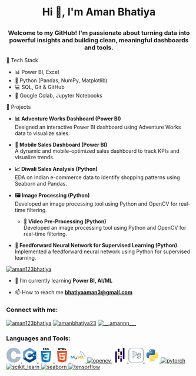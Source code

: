 <h1 align="center">Hi 👋, I'm Aman Bhatiya</h1>
<h2 🚀 Data & Power BI Enthusiast | 📊 Python Explorer | 💻 Aspiring Developer</h2>
<h3 align="center">Welcome to my GitHub! I'm passionate about turning data into powerful insights and building clean, meaningful dashboards and tools.</h3>

🔧 Tech Stack
- 📊 Power BI, Excel
- 🐍 Python (Pandas, NumPy, Matplotlib)
- 💻 SQL, Git & GitHub
- 📂 Google Colab, Jupyter Notebooks

🌟 Projects

- **📊 Adventure Works Dashboard (Power BI)**  
  Designed an interactive Power BI dashboard using Adventure Works data to visualize sales.

- **📱 Mobile Sales Dashboard (Power BI)**  
  A dynamic and mobile-optimized sales dashboard to track KPIs and visualize trends.

- **📈 Diwali Sales Analysis (Python)**  
  EDA on Indian e-commerce data to identify shopping patterns using Seaborn and Pandas.

- **🖼️ Image Processing (Python)**  
  Developed an image processing tool using Python and OpenCV for real-time filtering.

  - **🎥 Video Pre-Processing (Python)**  
  Developed an image processing tool using Python and OpenCV for real-time filtering.

- **🧠 Feedforward Neural Network for Supervised Learning (Python)**  
  Implemented a feedforward neural network using Python for supervised learning.

<p align="left"> <a href="https://twitter.com/aman123bhatiya" target="blank"><img src="https://img.shields.io/twitter/follow/aman123bhatiya?logo=twitter&style=for-the-badge" alt="aman123bhatiya" /></a> </p>

- 🌱 I’m currently learning **Power BI, AI/ML**

- 📫 How to reach me **bhatiyaaman3@gmail.com**

<h3 align="left">Connect with me:</h3>
<p align="left">
<a href="https://twitter.com/aman123bhatiya" target="blank"><img align="center" src="https://raw.githubusercontent.com/rahuldkjain/github-profile-readme-generator/master/src/images/icons/Social/twitter.svg" alt="aman123bhatiya" height="30" width="40" /></a>
<a href="https://linkedin.com/in/amanbhatiya23" target="blank"><img align="center" src="https://raw.githubusercontent.com/rahuldkjain/github-profile-readme-generator/master/src/images/icons/Social/linked-in-alt.svg" alt="amanbhatiya23" height="30" width="40" /></a>
<a href="https://instagram.com/__.amannn___" target="blank"><img align="center" src="https://raw.githubusercontent.com/rahuldkjain/github-profile-readme-generator/master/src/images/icons/Social/instagram.svg" alt="__.amannn___" height="30" width="40" /></a>
</p>

<h3 align="left">Languages and Tools:</h3>
<p align="left"> <a href="https://www.cprogramming.com/" target="_blank" rel="noreferrer"> <img src="https://raw.githubusercontent.com/devicons/devicon/master/icons/c/c-original.svg" alt="c" width="40" height="40"/> </a> <a href="https://www.w3schools.com/cpp/" target="_blank" rel="noreferrer"> <img src="https://raw.githubusercontent.com/devicons/devicon/master/icons/cplusplus/cplusplus-original.svg" alt="cplusplus" width="40" height="40"/> </a> <a href="https://www.w3schools.com/css/" target="_blank" rel="noreferrer"> <img src="https://raw.githubusercontent.com/devicons/devicon/master/icons/css3/css3-original-wordmark.svg" alt="css3" width="40" height="40"/> </a> <a href="https://www.w3.org/html/" target="_blank" rel="noreferrer"> <img src="https://raw.githubusercontent.com/devicons/devicon/master/icons/html5/html5-original-wordmark.svg" alt="html5" width="40" height="40"/> </a> <a href="https://www.mysql.com/" target="_blank" rel="noreferrer"> <img src="https://raw.githubusercontent.com/devicons/devicon/master/icons/mysql/mysql-original-wordmark.svg" alt="mysql" width="40" height="40"/> </a> <a href="https://opencv.org/" target="_blank" rel="noreferrer"> <img src="https://www.vectorlogo.zone/logos/opencv/opencv-icon.svg" alt="opencv" width="40" height="40"/> </a> <a href="https://pandas.pydata.org/" target="_blank" rel="noreferrer"> <img src="https://raw.githubusercontent.com/devicons/devicon/2ae2a900d2f041da66e950e4d48052658d850630/icons/pandas/pandas-original.svg" alt="pandas" width="40" height="40"/> </a> <a href="https://www.photoshop.com/en" target="_blank" rel="noreferrer"> <img src="https://raw.githubusercontent.com/devicons/devicon/master/icons/photoshop/photoshop-line.svg" alt="photoshop" width="40" height="40"/> </a> <a href="https://www.python.org" target="_blank" rel="noreferrer"> <img src="https://raw.githubusercontent.com/devicons/devicon/master/icons/python/python-original.svg" alt="python" width="40" height="40"/> </a> <a href="https://pytorch.org/" target="_blank" rel="noreferrer"> <img src="https://www.vectorlogo.zone/logos/pytorch/pytorch-icon.svg" alt="pytorch" width="40" height="40"/> </a> <a href="https://scikit-learn.org/" target="_blank" rel="noreferrer"> <img src="https://upload.wikimedia.org/wikipedia/commons/0/05/Scikit_learn_logo_small.svg" alt="scikit_learn" width="40" height="40"/> </a> <a href="https://seaborn.pydata.org/" target="_blank" rel="noreferrer"> <img src="https://seaborn.pydata.org/_images/logo-mark-lightbg.svg" alt="seaborn" width="40" height="40"/> </a> <a href="https://www.tensorflow.org" target="_blank" rel="noreferrer"> <img src="https://www.vectorlogo.zone/logos/tensorflow/tensorflow-icon.svg" alt="tensorflow" width="40" height="40"/> </a> </p>
